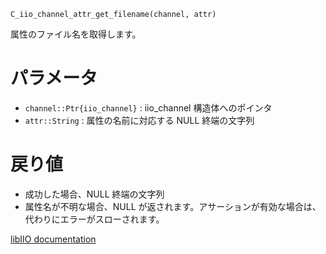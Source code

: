 ```
C_iio_channel_attr_get_filename(channel, attr)
```

属性のファイル名を取得します。

# パラメータ

  * `channel::Ptr{iio_channel}` : iio_channel 構造体へのポインタ
  * `attr::String` : 属性の名前に対応する NULL 終端の文字列

# 戻り値

  * 成功した場合、NULL 終端の文字列
  * 属性名が不明な場合、NULL が返されます。アサーションが有効な場合は、代わりにエラーがスローされます。

[libIIO documentation](https://analogdevicesinc.github.io/libiio/master/libiio/group__Channel.html#gab6462404bb6667e9e9241a18e09a1638)
